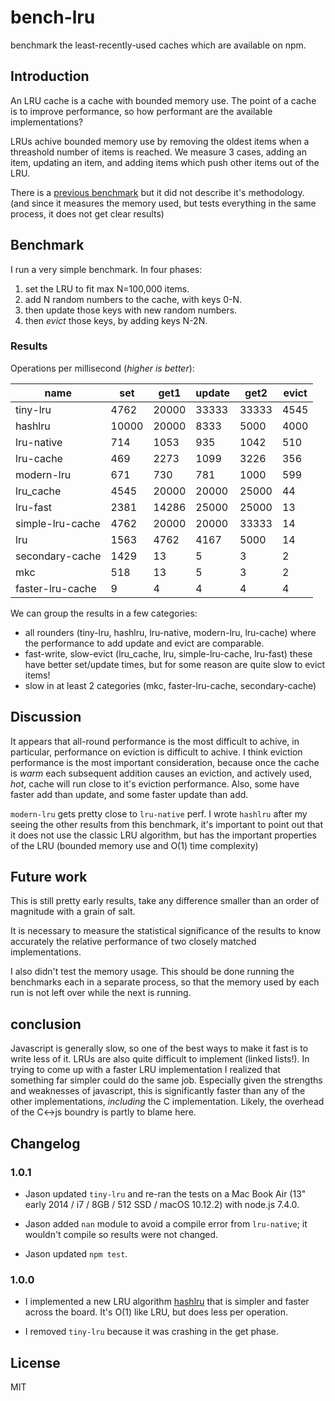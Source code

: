 # bench-lru

benchmark the least-recently-used caches which are available on npm.

## Introduction

An LRU cache is a cache with bounded memory use.
The point of a cache is to improve performance,
so how performant are the available implementations?

LRUs achive bounded memory use by removing the oldest items when a threashold number of items
is reached. We measure 3 cases, adding an item, updating an item, and adding items
which push other items out of the LRU.

There is a [previous benchmark](https://www.npmjs.com/package/bench-cache)
but it did not describe it's methodology. (and since it measures the memory used,
but tests everything in the same process, it does not get clear results)

## Benchmark

I run a very simple benchmark. In four phases:

1. set the LRU to fit max N=100,000 items.
2. add N random numbers to the cache, with keys 0-N.
3. then update those keys with new random numbers.
4. then _evict_ those keys, by adding keys N-2N.

### Results

Operations per millisecond (*higher is better*):

| name              |   set   |   get1   |   update  |   get2   |   evict |
| ----------------- | ------- | -------- | --------- | -------- |-------- |
| tiny-lru          |   4762  |   20000  |   33333   |   33333  |   4545  |
| hashlru           |   10000 |   20000  |   8333    |   5000   |   4000  |
| lru-native        |   714   |   1053   |   935     |   1042   |   510   |
| lru-cache         |   469   |   2273   |   1099    |   3226   |   356   |
| modern-lru        |   671   |   730    |   781     |   1000   |   599   |
| lru_cache         |   4545  |   20000  |   20000   |   25000  |   44    |
| lru-fast          |   2381  |   14286  |   25000   |   25000  |   13    |
| simple-lru-cache  |   4762  |   20000  |   20000   |   33333  |   14    |
| lru               |   1563  |   4762   |   4167    |   5000   |   14    |
| secondary-cache   |   1429  |   13     |   5       |   3      |   2     |
| mkc               |   518   |   13     |   5       |   3      |   2     |
| faster-lru-cache  |   9     |   4      |   4       |   4      |   4     |


We can group the results in a few categories:

* all rounders (tiny-lru, hashlru, lru-native, modern-lru, lru-cache) where the performance
  to add update and evict are comparable.
* fast-write, slow-evict (lru_cache, lru, simple-lru-cache, lru-fast) these have better set/update times, but for some reason are quite slow to evict items!
* slow in at least 2 categories (mkc, faster-lru-cache, secondary-cache)

## Discussion

It appears that all-round performance is the most difficult to achive, in particular,
performance on eviction is difficult to achive. I think eviction performance is the most important
consideration, because once the cache is _warm_ each subsequent addition causes an eviction,
and actively used, _hot_, cache will run close to it's eviction performance.
Also, some have faster add than update, and some faster update than add.

`modern-lru` gets pretty close to `lru-native` perf.
I wrote `hashlru` after my seeing the other results from this benchmark, it's important to point
out that it does not use the classic LRU algorithm, but has the important properties of the LRU
(bounded memory use and O(1) time complexity)

## Future work

This is still pretty early results, take any difference smaller than an order of magnitude with a grain of salt.

It is necessary to measure the statistical significance of the results to know accurately the relative performance of two closely matched implementations.

I also didn't test the memory usage. This should be done running the benchmarks each in a separate process, so that the memory used by each run is not left over while the next is running.

## conclusion

Javascript is generally slow, so one of the best ways to make it fast is to write less of it.
LRUs are also quite difficult to implement (linked lists!). In trying to come up with a faster
LRU implementation I realized that something far simpler could do the same job. Especially
given the strengths and weaknesses of javascript, this is significantly faster than any of the
other implementations, _including_ the C implementation. Likely, the overhead of the C<->js boundry
is partly to blame here.

## Changelog

### 1.0.1
* Jason updated `tiny-lru` and re-ran the tests on a Mac Book Air (13" early 2014 / i7 / 8GB / 512 SSD / macOS 10.12.2) with node.js 7.4.0.

* Jason added `nan` module to avoid a compile error from `lru-native`; it wouldn't compile so results were not changed.

* Jason updated `npm test`.

### 1.0.0
* I implemented a new LRU algorithm [hashlru](https://github.com/dominictarr/hashlru)
that is simpler and faster across the board. It's O(1) like LRU, but does less per operation.

* I removed `tiny-lru` because it was crashing in the get phase.

## License

MIT



